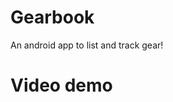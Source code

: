 # Gearbook
An android app to list and track gear!</br>
# Video demo
<a href="https://github.com/MahmoudAJ2000/Gearbook/blob/main/video/App%20Demo.mkv">
